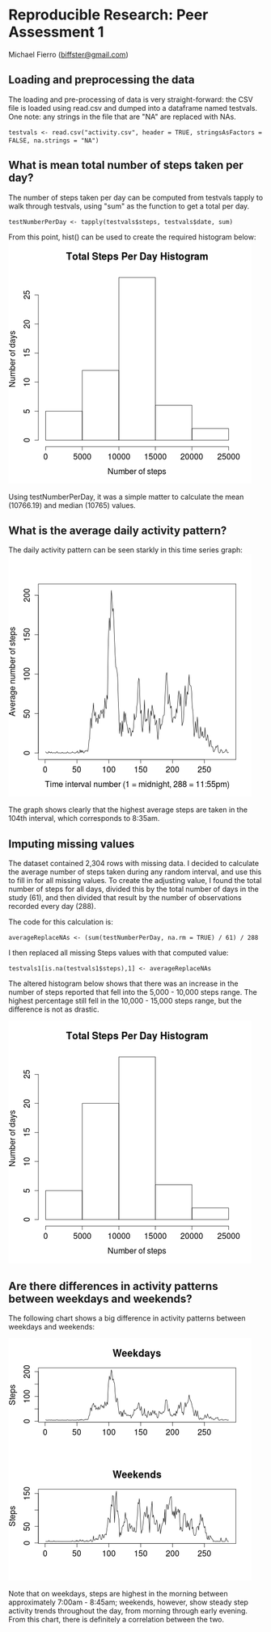 # Reproducible Research: Peer Assessment 1
Michael Fierro (biffster@gmail.com)  

## Loading and preprocessing the data
The loading and pre-processing of data is very straight-forward: the CSV file is
loaded using read.csv and dumped into a dataframe named testvals. One note: any
strings in the file that are "NA" are replaced with NAs.

```
testvals <- read.csv("activity.csv", header = TRUE, stringsAsFactors = FALSE, na.strings = "NA")
```

## What is mean total number of steps taken per day?
The number of steps taken per day can be computed from testvals tapply to walk
through testvals, using "sum" as the function to get a total per day.

```
testNumberPerDay <- tapply(testvals$steps, testvals$date, sum)
```

From this point, hist() can be used to create the required histogram below:
![histogram](figure/totalDayHist.png)

Using testNumberPerDay, it was a simple matter to calculate the mean (10766.19)
and median (10765) values.

## What is the average daily activity pattern?

The daily activity pattern can be seen starkly in this time series graph:
![Time series graph](figure/5mintimeseries.png)

The graph shows clearly that the highest average steps are taken in the 104th
interval, which corresponds to 8:35am.

## Imputing missing values
The dataset contained 2,304 rows with missing data. I decided to calculate the
average number of steps taken during any random interval, and use this to
fill in for all missing values. To create the adjusting value, I found the
total number of steps for all days, divided this by the total number of days in
the study (61), and then divided that result by the number of observations
recorded every day (288).

The code for this calculation is:

```
averageReplaceNAs <- (sum(testNumberPerDay, na.rm = TRUE) / 61) / 288
```

I then replaced all missing Steps values with that computed value:
```
testvals1[is.na(testvals1$steps),1] <- averageReplaceNAs
```

The altered histogram below shows that there was an increase in the number of
steps reported that fell into the 5,000 - 10,000 steps range. The highest
percentage still fell in the 10,000 - 15,000 steps range, but the difference is not as drastic.

![altered histogram](figure/newDayHist.png)

## Are there differences in activity patterns between weekdays and weekends?  
The following chart shows a big difference in activity patterns between weekdays and weekends:

![Time series weekday/weekend graph](figure/weekdayweekend.png)

Note that on weekdays, steps are highest in the morning between approximately 7:00am - 8:45am; weekends, however, show steady step activity trends throughout the day, from morning through early evening. From this chart, there is definitely a correlation between the two.
